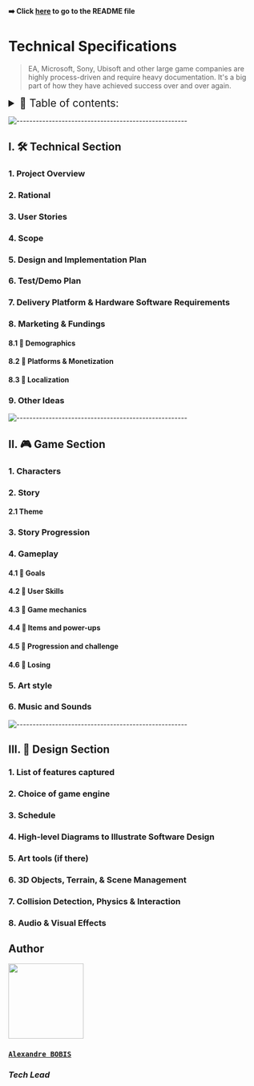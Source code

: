 #### ➡️ Click [here](https://github.com/algosup/2022-2023-project-4-game-design-Team-1/blob/main/README.md) to go to the README file

# Technical Specifications

> EA, Microsoft, Sony, Ubisoft and other large game companies are highly process-driven and require heavy documentation. It's a big part of how they have achieved success over and over again.

<details>
<summary style="font-size:150%">
    📖 Table of contents:
</summary>

- [Technical Specifications](#technical-specifications)
  - [I. 🛠️ Technical Section](#i-️-technical-section)
    - [1. Project Overview](#1-project-overview)
    - [2. Rational](#2-rational)
    - [3. User Stories](#3-user-stories)
    - [4. Scope](#4-scope)
    - [5. Design and Implementation Plan](#5-design-and-implementation-plan)
    - [6. Test/Demo Plan](#6-testdemo-plan)
    - [7. Delivery Platform \& Hardware Software Requirements](#7-delivery-platform--hardware-software-requirements)
    - [8. Marketing \& Fundings](#8-marketing--fundings)
      - [8.1 🔸 Demographics](#81--demographics)
      - [8.2 🔸 Platforms \& Monetization](#82--platforms--monetization)
      - [8.3 🔸 Localization](#83--localization)
    - [9. Other Ideas](#9-other-ideas)
  - [II. 🎮 Game Section](#ii--game-section)
    - [1. Characters](#1-characters)
    - [2. Story](#2-story)
      - [2.1 Theme](#21-theme)
    - [3. Story Progression](#3-story-progression)
    - [4. Gameplay](#4-gameplay)
      - [4.1 🔸 Goals](#41--goals)
      - [4.2 🔸 User Skills](#42--user-skills)
      - [4.3 🔸 Game mechanics](#43--game-mechanics)
      - [4.4 🔸 Items and power-ups](#44--items-and-power-ups)
      - [4.5 🔸 Progression and challenge](#45--progression-and-challenge)
      - [4.6 🔸 Losing](#46--losing)
    - [5. Art style](#5-art-style)
    - [6. Music and Sounds](#6-music-and-sounds)
  - [III. 🎨 Design Section](#iii--design-section)
    - [1. List of features captured](#1-list-of-features-captured)
    - [2. Choice of game engine](#2-choice-of-game-engine)
    - [3. Schedule](#3-schedule)
    - [4. High-level Diagrams to Illustrate Software Design](#4-high-level-diagrams-to-illustrate-software-design)
    - [5. Art tools (if there)](#5-art-tools-if-there)
    - [6. 3D Objects, Terrain, \& Scene Management](#6-3d-objects-terrain--scene-management)
    - [7. Collision Detection, Physics \& Interaction](#7-collision-detection-physics--interaction)
    - [8. Audio \& Visual Effects](#8-audio--visual-effects)
  - [Author](#author)
    - [**`Alexandre BOBIS`**](#alexandre-bobis)
    - [*Tech Lead*](#tech-lead)

</details>

![-----------------------------------------------------](https://raw.githubusercontent.com/andreasbm/readme/master/assets/lines/grass.png)

## I. 🛠️ Technical Section

### 1. Project Overview

### 2. Rational

### 3. User Stories

### 4. Scope

### 5. Design and Implementation Plan

### 6. Test/Demo Plan

### 7. Delivery Platform & Hardware Software Requirements

### 8. Marketing & Fundings

#### 8.1 🔸 Demographics

#### 8.2 🔸 Platforms & Monetization

#### 8.3 🔸 Localization

### 9. Other Ideas

![-----------------------------------------------------](https://raw.githubusercontent.com/andreasbm/readme/master/assets/lines/solar.png)

## II. 🎮 Game Section

### 1. Characters

### 2. Story

#### 2.1 Theme

### 3. Story Progression

### 4. Gameplay

#### 4.1 🔸 Goals

#### 4.2 🔸 User Skills

#### 4.3 🔸 Game mechanics

#### 4.4 🔸 Items and power-ups

#### 4.5 🔸 Progression and challenge

#### 4.6 🔸 Losing

### 5. Art style

### 6. Music and Sounds

![-----------------------------------------------------](https://raw.githubusercontent.com/andreasbm/readme/master/assets/lines/aqua.png)

## III. 🎨 Design Section

### 1. List of features captured

### 2. Choice of game engine

### 3. Schedule

### 4. High-level Diagrams to Illustrate Software Design

### 5. Art tools (if there)

### 6. 3D Objects, Terrain, & Scene Management

### 7. Collision Detection, Physics & Interaction

### 8. Audio & Visual Effects

## Author

<img src="https://avatars.githubusercontent.com/u/91249694?v=4" width="150">

### [**`Alexandre BOBIS`**](https://github.com/AlexandreBobis)

### *Tech Lead*
